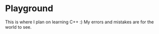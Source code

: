 # Playground

This is where I plan on learning C++ :)
My errors and mistakes are for the world to see.